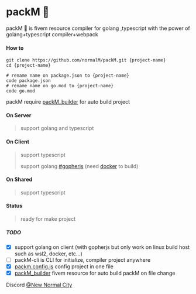 # packM 🧬

packM 🧬 is fivem resource compiler for golang ,typescript with the power of golang+typescript compiler+webpack

#### How to
```console
git clone https://github.com/normalM/packM.git {project-name}
cd {project-name}

# rename name on package.json to {project-name}
code package.json
# rename name on go.mod to {project-name}
code go.mod
```
packM require [packM_builder](https://github.com/normalM/packM_builder) for auto build project
#### On Server

> support golang and typescript

#### On Client

> support typescript
>
> support golang [#gopherjs](https://github.com/gopherjs/gopherjs) (need [docker](https://www.docker.com/products/docker-desktop) to build)
#### On Shared
> support typescript
#### Status

> ready for make project

##### TODO
-   [x] support golang on client (with gopherjs but only work on linux build host such as wsl2, docker, etc...)
-   [ ] packM-cli is CLI for initialize, compiler project anywhere
-   [x] [packm.config.js](/packm.config.js) config project in one file
-   [x] [packM_builder](https://github.com/normalM/packM_builder) fivem resource for auto build packM on file change

Discord [@New Normal City](https://discord.gg/Sagt9MEMq6)
